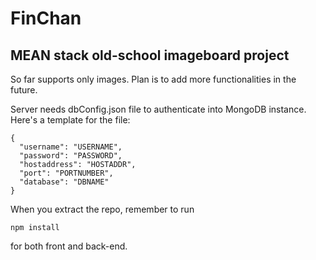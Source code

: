 # FinChan

## MEAN stack old-school imageboard project

So far supports only images. Plan is to add more functionalities in the future.

Server needs dbConfig.json file to authenticate into MongoDB instance.
Here's a template for the file:

```
{
  "username": "USERNAME",
  "password": "PASSWORD",
  "hostaddress": "HOSTADDR",
  "port": "PORTNUMBER",
  "database": "DBNAME"
}
```

When you extract the repo, remember to run
```
npm install
```
for both front and back-end.
